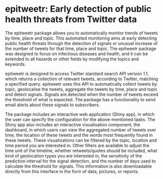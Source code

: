 # epitweetr: Early detection of public health threats from Twitter data

The epitweetr package allows you to automatically monitor trends of tweets by time, place and topic. This automated monitoring aims at early detecting public health threats through the detection of signals or unusual increase of the number of tweets for that time, place and topic. The epitweetr package was designed to focus on infectious diseases and health, and it can be extended to all hazards or other fields by modifying the topics and keywords.

epitweetr is designed to access Twitter standard search API version 1.1, which returns a collection of relevant tweets, according to Twitter, matching a specified query. epitweetr uses this API to automatically collect tweets by topic, geolocalise the tweets, aggregate the tweets by time, place and topic and detect signals. Signals are detected when the number of tweets exceed the threshold of what is expected. The package has a functionality to send email alerts about these signals to subscribers.

The package includes an interactive web application (Shiny app), in which the user can specify the configuration for the above-mentioned tasks. The Shiny app also includes an interactive visualisation component, the dashboard, in which users can view the aggregated number of tweets over time, the location of these tweets and the words most frequently found in these tweets. These visualizations can be filtered by the topic, location and time period you are interested in. Other filters are available to adjust the time unit of the timeline, whether retweets/quotes should be included, what kind of geolocation types you are interested in, the sensitivity of the prediction interval for the signal detection, and the number of days used to calculate the threshold for signals. This information is also downloadable directly from this interface in the form of data, pictures, or reports.
